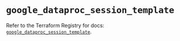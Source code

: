 # `google_dataproc_session_template`

Refer to the Terraform Registry for docs: [`google_dataproc_session_template`](https://registry.terraform.io/providers/hashicorp/google-beta/6.43.0/docs/resources/google_dataproc_session_template).
